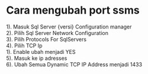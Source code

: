 # Cara mengubah port ssms
1). Masuk Sql Server {versi} Configuration manager <br>
2). Pilih Sql Server Network Configuration <br>
3). Pilih Protocols For SqlServers <br>
4). Pilih TCP Ip <br>
  1). Enable ubah menjadi YES <br>
5). Masuk ke ip adresses <br>
6). Ubah Semua Dynamic TCP IP Address menjadi 1433
